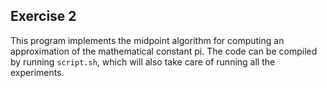 ## Exercise 2
This program implements the midpoint algorithm for computing an approximation of the mathematical constant pi. The code can be compiled by running `script.sh`, which will also take care of running all the experiments.

